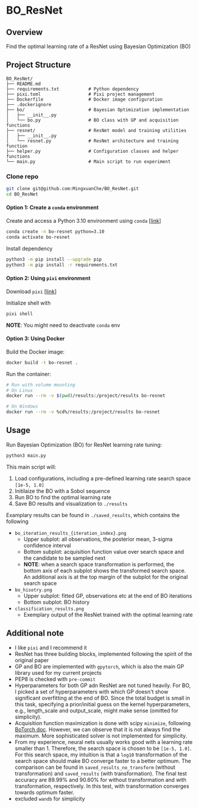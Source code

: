 # BO_ResNet

## Overview
Find the optimal learning rate of a ResNet using Bayesian Optimization (BO)

## Project Structure

```
BO_ResNet/
├── README.md
├── requirements.txt           # Python dependency
├── pixi.toml                  # Pixi project management
├── Dockerfile                 # Docker image configuration
├── .dockerignore
├── bo/                        # Bayesian Optimization implementation
│   ├── __init__.py
│   └── bo.py                  # BO class with GP and acquisition functions
├── resnet/                    # ResNet model and training utilities
│   ├── __init__.py
│   └── resnet.py              # ResNet architecture and training function
├── helper.py                  # Configuration classes and helper functions
└── main.py                    # Main script to run experiment
```

### Clone repo
```bash
git clone git@github.com:MingxuanChe/BO_ResNet.git
cd BO_ResNet
```

#### Option 1: Create a `conda` environment
Create and access a Python 3.10 environment using `conda` [[link](https://docs.conda.io/projects/conda/en/latest/user-guide/install/index.html)]


```bash
conda create -n bo-resnet python=3.10
conda activate bo-resnet
```
Install dependency
```bash
python3 -m pip install --upgrade pip
python3 -m pip install -r requirements.txt
```

#### Option 2: Using `pixi` environment
Download `pixi` [[link](https://pixi.sh/dev/installation/)]

Initialize shell with
```bash
pixi shell
```
**NOTE**: You might need to deactivate `conda` env

#### Option 3: Using Docker
Build the Docker image:
```bash
docker build -t bo-resnet .
```

Run the container:
```bash
# Run with volume mounting
# On Linux
docker run --rm -v $(pwd)/results:/project/results bo-resnet

# On Windows
docker run --rm -v %cd%/results:/project/results bo-resnet
```

## Usage
Run Bayesian Optimization (BO) for ResNet learning rate tuning:

```bash
python3 main.py
```
This main script will:
1. Load configurations, including a pre-defined learning rate search space `[1e-5, 1.0]`
2. Initilaize the BO with a Sobol sequence
3. Run BO to find the optimal learning rate
4. Save BO results and visualization to `./results`

Examplary results can be found in `./saved_results`, which contains the following
- `bo_iteration_results_{iteration_index}.png`
  - Upper subplot: all observations, the posterior mean, 3-sigma confidence interval
  - Bottom subplot: acquisition function value over search space and the candidate to be sampled next
  - **NOTE**: when a search space transformation is performed, the bottom axis of each subplot shows the transformed search space. An additional axis is at the top margin of the subplot for the original search space
- `bo_hisotry.png`
  - Upper subplot: fitted GP, observations etc at the end of BO iterations
  - Bottom subplot: BO history
- `classification_results.png`
  - Exemplary output of the ResNet trained with the optimal learning rate

## Additional note
- I like `pixi` and I recommend it
- ResNet has three building blocks, implemented following the spirit of the original paper
- GP and BO are implemented with `gpytorch`, which is also the main GP library used for my current projects
- PEP8 is checked with `pre-commit`
- Hyperparameters for both GP adn ResNet are not tuned heavily. For BO, I picked a set of hyperparameters with which GP doesn't show significant overfitting at the end of BO. Since the total budget is small in this task, specifying a prior/initial guess on the kernel hyperparameters, e.g., length_scale and output_scale, might make sense (omitted for simplicity).
- Acquisition function maximization is done with scipy `minimize`, following [BoTorch doc](https://botorch.org/docs/optimization#using-scipy-optimizers-on-tensors). However, we can observe that it is not always find the maximum. More sophisticated solver is not implemented for simplicity.
- From my experience, neural nets usually works good with a learning rate smaller than 1. Therefore, the search space is chosen to be `[1e-5, 1.0]`. For this search space, my intuition is that a `log10` transformation of the search space should make BO converge faster to a better optimum. The comparison can be found in `saved_results_no_transform` (without transformation) and `saved_results` (with transformation). The final test accuracy are 89.99% and 90.60% for without transformation and with transformation, respectively. In this test, with transformation converges towards optimum faster.
- excluded `wandb` for simplicity
